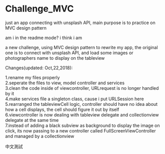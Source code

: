 # Challenge_MVC
just an app connecting with unsplash API, main purpose is to practice on MVC design pattern

am i in the readme mode? i think i am

a new challenge, using MVC design pattern to rewrite my app, the original one is to connect with unsplash API, and load some images or photographers name to display on the tableview


Changes(updated: Oct,22,2018):

1.rename my files properly<br/>
2.seperate the files to view, model controller and services<br/>
3.clean the code inside of viewcontroller, URLrequest is no longer handled by it<br/>
4.make services file a singleton class, cause i put URLSession here<br/>
5.rearranged the tableviewCell logic, controller should have no idea about how a cell displays, the cell should figure it out by itself<br/>
6.viewcontroller is now dealing with tableview delegate and collectionview delegate at the same time<br/>
7.instead of adding a black subview as background to display the image on click, its now passing to a new controller called FullScreenViewController and managed by a collectionview<br/>


中文測試
